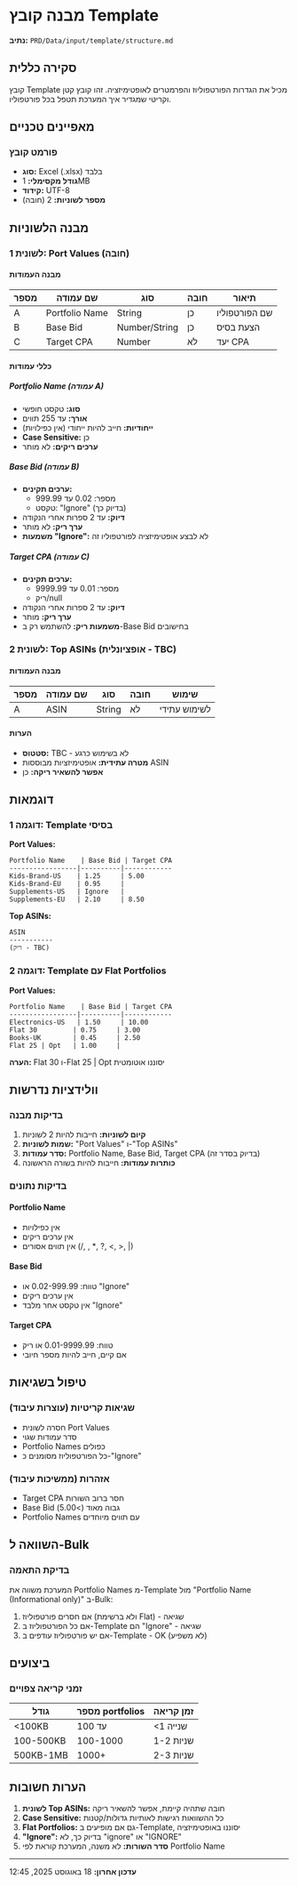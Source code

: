 # מבנה קובץ Template
**נתיב:** `PRD/Data/input/template/structure.md`

## סקירה כללית

קובץ Template מכיל את הגדרות הפורטפוליוז והפרמטרים לאופטימיזציה. זהו קובץ קטן וקריטי שמגדיר איך המערכת תטפל בכל פורטפוליו.

## מאפיינים טכניים

### פורמט קובץ
- **סוג:** Excel (.xlsx) בלבד
- **גודל מקסימלי:** 1MB
- **קידוד:** UTF-8
- **מספר לשוניות:** 2 (חובה)

## מבנה הלשוניות

### לשונית 1: Port Values (חובה)

#### מבנה העמודות

| מספר | שם עמודה | סוג | חובה | תיאור |
|------|-----------|-----|------|--------|
| A | Portfolio Name | String | כן | שם הפורטפוליו |
| B | Base Bid | Number/String | כן | הצעת בסיס |
| C | Target CPA | Number | לא | יעד CPA |

#### כללי עמודות

##### Portfolio Name (עמודה A)
- **סוג:** טקסט חופשי
- **אורך:** עד 255 תווים
- **ייחודיות:** חייב להיות ייחודי (אין כפילויות)
- **Case Sensitive:** כן
- **ערכים ריקים:** לא מותר

##### Base Bid (עמודה B)
- **ערכים תקינים:**
  - מספר: 0.02 עד 999.99
  - טקסט: "Ignore" (בדיוק כך)
- **דיוק:** עד 2 ספרות אחרי הנקודה
- **ערך ריק:** לא מותר
- **משמעות "Ignore":** לא לבצע אופטימיזציה לפורטפוליו זה

##### Target CPA (עמודה C)
- **ערכים תקינים:**
  - מספר: 0.01 עד 9999.99
  - ריק/null
- **דיוק:** עד 2 ספרות אחרי הנקודה
- **ערך ריק:** מותר
- **משמעות ריק:** להשתמש רק ב-Base Bid בחישובים

### לשונית 2: Top ASINs (אופציונלית - TBC)

#### מבנה העמודות

| מספר | שם עמודה | סוג | חובה | שימוש |
|------|-----------|-----|------|--------|
| A | ASIN | String | לא | לשימוש עתידי |

#### הערות
- **סטטוס:** TBC - לא בשימוש כרגע
- **מטרה עתידית:** אופטימיזציות מבוססות ASIN
- **אפשר להשאיר ריקה:** כן

## דוגמאות

### דוגמה 1: Template בסיסי

**Port Values:**
```
Portfolio Name    | Base Bid | Target CPA
-----------------|----------|------------
Kids-Brand-US    | 1.25     | 5.00
Kids-Brand-EU    | 0.95     | 
Supplements-US   | Ignore   | 
Supplements-EU   | 2.10     | 8.50
```

**Top ASINs:**
```
ASIN
-----------
(ריק - TBC)
```

### דוגמה 2: Template עם Flat Portfolios

**Port Values:**
```
Portfolio Name    | Base Bid | Target CPA
-----------------|----------|------------
Electronics-US   | 1.50     | 10.00
Flat 30         | 0.75     | 3.00
Books-UK        | 0.45     | 2.50
Flat 25 | Opt   | 1.00     | 
```

**הערה:** Flat 30 ו-Flat 25 | Opt יסוננו אוטומטית

## וולידציות נדרשות

### בדיקות מבנה
1. **קיום לשוניות:** חייבות להיות 2 לשוניות
2. **שמות לשוניות:** "Port Values" ו-"Top ASINs"
3. **סדר עמודות:** Portfolio Name, Base Bid, Target CPA (בדיוק בסדר זה)
4. **כותרות עמודות:** חייבות להיות בשורה הראשונה

### בדיקות נתונים

#### Portfolio Name
- אין כפילויות
- אין ערכים ריקים
- אין תווים אסורים (/, \, *, ?, <, >, |)

#### Base Bid
- טווח: 0.02-999.99 או "Ignore"
- אין ערכים ריקים
- אין טקסט אחר מלבד "Ignore"

#### Target CPA
- טווח: 0.01-9999.99 או ריק
- אם קיים, חייב להיות מספר חיובי

## טיפול בשגיאות

### שגיאות קריטיות (עוצרות עיבוד)
- חסרה לשונית Port Values
- סדר עמודות שגוי
- Portfolio Names כפולים
- כל הפורטפוליוז מסומנים כ-"Ignore"

### אזהרות (ממשיכות עיבוד)
- Target CPA חסר ברוב השורות
- Base Bid גבוה מאוד (>5.00)
- Portfolio Names עם תווים מיוחדים

## השוואה ל-Bulk

### בדיקת התאמה
המערכת משווה את Portfolio Names מ-Template מול "Portfolio Name (Informational only)" ב-Bulk:
1. אם חסרים פורטפוליוז (ולא ברשימת Flat) - שגיאה
2. אם כל הפורטפוליוז ב-Template הם "Ignore" - שגיאה
3. אם יש פורטפוליוז עודפים ב-Template - OK (לא משפיע)

## ביצועים

### זמני קריאה צפויים
| גודל | מספר portfolios | זמן קריאה |
|------|-----------------|-----------|
| <100KB | עד 100 | <1 שנייה |
| 100-500KB | 100-1000 | 1-2 שניות |
| 500KB-1MB | 1000+ | 2-3 שניות |

## הערות חשובות

1. **לשונית Top ASINs:** חובה שתהיה קיימת, אפשר להשאיר ריקה
2. **Case Sensitive:** כל ההשוואות רגישות לאותיות גדולות/קטנות
3. **Flat Portfolios:** גם אם מופיעים ב-Template, יסוננו באופטימיזציה
4. **"Ignore":** בדיוק כך, לא "ignore" או "IGNORE"
5. **סדר השורות:** לא משנה, המערכת קוראת לפי Portfolio Name

---

**עדכון אחרון:** 18 באוגוסט 2025, 12:45